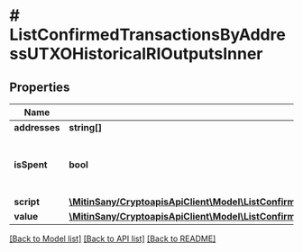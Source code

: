 # # ListConfirmedTransactionsByAddressUTXOHistoricalRIOutputsInner

## Properties

Name | Type | Description | Notes
------------ | ------------- | ------------- | -------------
**addresses** | **string[]** |  | [optional]
**isSpent** | **bool** | Boolean representation of is the transaction output spent |
**script** | [**\MitinSany/CryptoapisApiClient\Model\ListConfirmedTransactionsByAddressUTXOHistoricalRIOutputsInnerScript**](ListConfirmedTransactionsByAddressUTXOHistoricalRIOutputsInnerScript.md) |  |
**value** | [**\MitinSany/CryptoapisApiClient\Model\ListConfirmedTransactionsByAddressUTXOHistoricalRIOutputsInnerValue**](ListConfirmedTransactionsByAddressUTXOHistoricalRIOutputsInnerValue.md) |  | [optional]

[[Back to Model list]](../../README.md#models) [[Back to API list]](../../README.md#endpoints) [[Back to README]](../../README.md)
